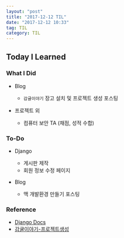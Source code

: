 ```yaml
---
layout: "post"
title: "2017-12-12 TIL"
date: "2017-12-12 10:33"
tag: TIL
category: TIL
---
```


## Today I Learned

### What I Did
* Blog
  - `감귤이야기` 장고 설치 및 프로젝트 생성 포스팅

* 프로젝트 외
  - 컴퓨터 보안 TA (채점, 성적 수합)

### To-Do
* Django
  - 게시판 제작
  - 회원 정보 수정 페이지

* Blog
  - 맥 개발환경 만들기 포스팅


### Reference
* [Django Docs](http://docs.djangoproject.com/en/2.0)
* [감귤이야기-프로젝트생성](https://kirade.githun.io/django/2017/12/12/감귤이야기-django-프로젝트-생성/)
